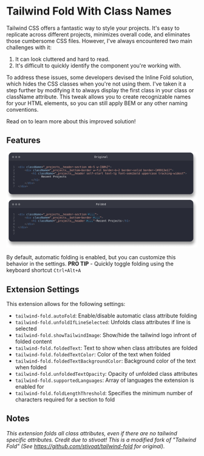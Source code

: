 # Tailwind Fold With Class Names

Tailwind CSS offers a fantastic way to style your projects. It's easy to replicate across different projects, minimizes overall code, and eliminates those cumbersome CSS files. However, I've always encountered two main challenges with it:

1. It can look cluttered and hard to read.
2. It's difficult to quickly identify the component you're working with.

To address these issues, some developers devised the Inline Fold solution, which hides the CSS classes when you're not using them. I've taken it a step further by modifying it to always display the first class in your class or className attribute. This tweak allows you to create recognizable names for your HTML elements, so you can still apply BEM or any other naming conventions.

Read on to learn more about this improved solution!

## Features

![Format comparison](images/docs/tailwind-fold-example.png)

By default, automatic folding is enabled, but you can customize this behavior in the settings.
**PRO TIP** - Quickly toggle folding using the keyboard shortcut `Ctrl+Alt+A`

## Extension Settings

This extension allows for the following settings:

-   `tailwind-fold.autoFold`: Enable/disable automatic class attribute folding
-   `tailwind-fold.unfoldIfLineSelected`: Unfolds class attributes if line is selected
-   `tailwind-fold.showTailwindImage`: Show/hide the tailwind logo infront of folded content
-   `tailwind-fold.foldedText`: Text to show when class attributes are folded
-   `tailwind-fold.foldedTextColor`: Color of the text when folded
-   `tailwind-fold.foldedTextBackgroundColor`: Background color of the text when folded
-   `tailwind-fold.unfoldedTextOpacity`: Opacity of unfolded class attributes
-   `tailwind-fold.supportedLanguages`: Array of languages the extension is enabled for
-   `tailwind-fold.foldLengthThreshold`: Specifies the minimum number of characters required for a section to fold

## Notes

_This extension folds all class attributes, even if there are no tailwind specific attributes._
_Credit due to stivoat! This is a modified fork of "Tailwind Fold" (See https://github.com/stivoat/tailwind-fold for original)._
